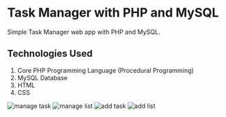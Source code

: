 # Task Manager with PHP and MySQL
Simple Task Manager web app with PHP and MySQL.


## Technologies Used
1. Core PHP Programming Language (Procedural Programming)
2. MySQL Database
3. HTML
4. CSS

![manage task](https://github.com/pavankumar130/task-manager/assets/122618703/f615397c-2268-4a3c-976b-73dcc35725c5)
![manage list](https://github.com/pavankumar130/task-manager/assets/122618703/fe951290-bfc3-4e09-8595-ad7a2ef59ac9)
![add task](https://github.com/pavankumar130/task-manager/assets/122618703/9196457a-7e2e-46c9-ad88-7125dbbc830c)
![add list](https://github.com/pavankumar130/task-manager/assets/122618703/5f8a8f3c-1747-48a3-89f3-9bcfbe61272f)





